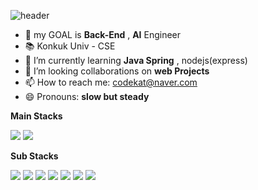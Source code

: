 ![header](https://capsule-render.vercel.app/api?type=wave&color=auto&height=300&section=header&text=Donghyun%20Jo%20&fontSize=90)
- 🔭 my GOAL is **Back-End** , **AI** Engineer
- 📚 Konkuk Univ - CSE
- 🌱 I’m currently learning **Java Spring** , nodejs(express)
- 👯 I’m looking collaborations on **web Projects**
- 📫 How to reach me: codekat@naver.com
- 😄 Pronouns: **slow but steady**

**Main Stacks**

<a target="_blank"><img src="https://img.shields.io/badge/JAVA-red?style=flat-square&logo=java&logoColor=white"/></a>
<a target="_blank"><img src="https://img.shields.io/badge/Spring-green?style=flat-square&logo=spring&logoColor=white"/></a>



**Sub Stacks**

<a target="_blank"><img src="https://img.shields.io/badge/C-gray?style=flat-square&logo=C&logoColor=white"/></a>
<a target="_blank"><img src="https://img.shields.io/badge/Python-yellow?style=flat-square&logo=python&logoColor=white"/></a>
<a target="_blank"><img src="https://img.shields.io/badge/nodeJS-darkgreen?style=flat-square&logo=node.js&logoColor=white"/></a>
<a target="_blank"><img src="https://img.shields.io/badge/Express-gray?style=flat-square&logo=express&logoColor=white"/></a>
<a target="_blank"><img src="https://img.shields.io/badge/HTML-red?style=flat-square&logo=html5&logoColor=white"/></a>
<a target="_blank"><img src="https://img.shields.io/badge/css-blue?style=flat-square&logo=css3&logoColor=white"/></a>
<a target="_blank"><img src="https://img.shields.io/badge/javaScript-yello?style=flat-square&logo=javascript&logoColor=white"/></a>



